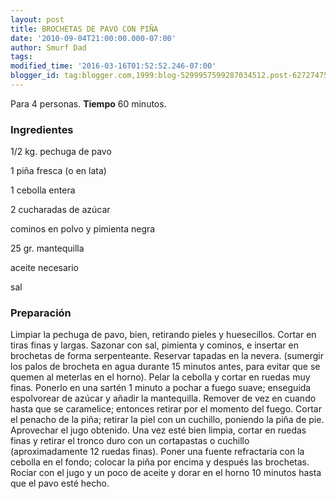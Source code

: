 ```yaml
---
layout: post
title: BROCHETAS DE PAVO CON PIÑA
date: '2010-09-04T21:00:00.000-07:00'
author: Smurf Dad
tags: 
modified_time: '2016-03-16T01:52:52.246-07:00'
blogger_id: tag:blogger.com,1999:blog-5299957599287034512.post-6272747513286963701
---
```


Para 4 personas.
<b>Tiempo</b> 60 minutos.

<h3>Ingredientes</h3>

1/2 kg. pechuga de pavo

1 piña fresca (o en lata)

1 cebolla entera

2 cucharadas de azúcar

cominos en polvo y pimienta negra

25 gr. mantequilla

aceite necesario

sal

<h3>Preparación</h3>

Limpiar la pechuga de pavo, bien, retirando pieles y huesecillos. Cortar en tiras finas y largas. Sazonar con sal, pimienta y cominos, e insertar en brochetas de forma serpenteante. Reservar tapadas en la nevera. (sumergir los palos de brocheta en agua durante 15 minutos antes, para evitar que se quemen al meterlas en el horno). Pelar la cebolla y cortar en ruedas muy finas. Ponerlo en una sartén 1 minuto a pochar a fuego suave; enseguida espolvorear de azúcar y añadir la mantequilla. Remover de vez en cuando hasta que se caramelice; entonces retirar por el momento del fuego. Cortar el penacho de la piña; retirar la piel con un cuchillo, poniendo la piña de pie. Aprovechar el jugo obtenido. Una vez esté bien limpia, cortar en ruedas finas y retirar el tronco duro con un cortapastas o cuchillo (aproximadamente 12 ruedas finas). Poner una fuente refractaria con la cebolla en el fondo; colocar la piña por encima y después las brochetas. Rociar con el jugo y un poco de aceite y dorar en el horno 10 minutos hasta que el pavo esté hecho.

